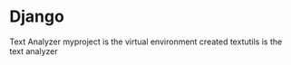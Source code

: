 # Django
Text Analyzer
myproject is the virtual environment created
textutils is the text analyzer 
